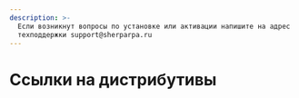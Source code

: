 ```yaml
---
description: >-
  Если возникнут вопросы по установке или активации напишите на адрес
  техподдержки support@sherparpa.ru
---
```


# Ссылки на дистрибутивы

